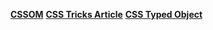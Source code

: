 [**CSSOM**](https://developer.mozilla.org/en-US/docs/Web/API/CSS_Object_Model) 
[**CSS Tricks Article**](https://css-tricks.com/an-introduction-and-guide-to-the-css-object-model-cssom/)
[**CSS Typed Object**](https://developers.google.com/web/updates/2018/03/cssom)

